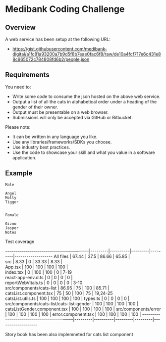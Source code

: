 # Medibank Coding Challenge

## Overview

A web service has been setup at the following URL: 
-	https://gist.githubusercontent.com/medibank-digital/a1fc81a93200a7b9d5f8b7eae0fac6f8/raw/de10a4fcf717e6c431e88c965072c784808fd6b2/people.json

## Requirements
You need to:
- Write some code to consume the json hosted on the above web service.
- Output a list of all the cats in alphabetical order under a heading of the gender of their owner.
- Output must be presentable on a web browser.
- Submissions will only be accepted via GitHub or Bitbucket.

Please note:
- It can be written in any language you like.
- Use any libraries/frameworks/SDKs you choose.
- Use industry best practices.
- Use the code to showcase your skill and what you value in a software application.

## Example

```
Male

Angel
Molly
Tigger


Female

Gizmo
Jasper
Notes

```


Test coverage 

------------------------------------------|---------|----------|---------|---------|-------------------
All files                                  |   67.44 |     37.5 |   86.66 |   65.85 |                   
 src                                       |    8.33 |        0 |   33.33 |    8.33 |                   
  App.tsx                                  |     100 |      100 |     100 |     100 |                   
  index.tsx                                |       0 |      100 |     100 |       0 | 7-19              
  react-app-env.d.ts                       |       0 |        0 |       0 |       0 |                   
  reportWebVitals.ts                       |       0 |        0 |       0 |       0 | 3-10              
 src/components/cats-list                  |   86.95 |       75 |     100 |   85.71 |                   
  catsList.component.tsx                   |      75 |       50 |     100 |      75 | 19,24-25          
  catsList.utils.ts                        |     100 |      100 |     100 |     100 | 
  types.ts                                 |       0 |        0 |       0 |       0 | 
 src/components/cats-list/cats-list-gender |     100 |      100 |     100 |     100 | 
  catsListGender.component.tsx             |     100 |      100 |     100 |     100 | 
 src/components/error                      |     100 |      100 |     100 |     100 | 
  error.component.tsx                      |     100 |      100 |     100 |     100 | 
-------------------------------------------|---------|----------|---------|---------|-------------------



  Story book has been also implemneted for cats list component

 